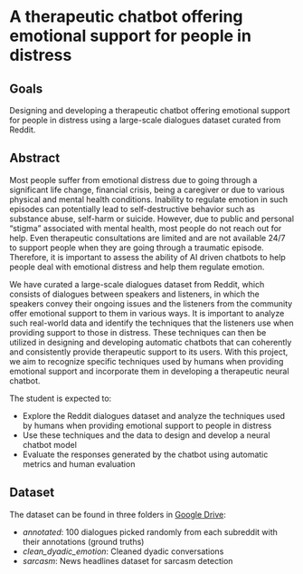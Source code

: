 # A therapeutic chatbot offering emotional support for people in distress

## Goals
Designing and developing a therapeutic chatbot offering emotional support for people in distress using a large-scale dialogues dataset curated from Reddit.

## Abstract
Most people suffer from emotional distress due to going through a significant life change, financial crisis, being a caregiver or due to various physical and mental health conditions. Inability to regulate emotion in such episodes can potentially lead to self-destructive behavior such as substance abuse, self-harm or suicide. However, due to public and personal “stigma” associated with mental health, most people do not reach out for help. Even therapeutic consultations are limited and are not available 24/7 to support people when they are going through a traumatic episode. Therefore, it is important to assess the ability of AI driven chatbots to help people deal with emotional distress and help them regulate emotion.

We have curated a large-scale dialogues dataset from Reddit, which consists of dialogues between speakers and listeners, in which the speakers convey their ongoing issues and the listeners from the community offer emotional support to them in various ways. It is important to analyze such real-world data and identify the techniques that the listeners use when providing support to those in distress. These techniques can then be utilized in designing and developing automatic chatbots that can coherently and consistently provide therapeutic support to its users. With this project, we aim to recognize specific techniques used by humans when providing emotional support and incorporate them in developing a therapeutic neural chatbot.

The student is expected to:
* Explore the Reddit dialogues dataset and analyze the techniques used by humans when providing emotional support to people in distress
* Use these techniques and the data to design and develop a neural chatbot model
* Evaluate the responses generated by the chatbot using automatic metrics and human evaluation

## Dataset
The dataset can be found in three folders in [Google Drive](https://drive.google.com/drive/folders/1Fg5RvwlGQ5s1k3YHmzkkg9-f3d77hMD0?usp=sharing):
* *annotated*: 100 dialogues picked randomly from each subreddit with their annotations (ground truths)
* *clean_dyadic_emotion*: Cleaned dyadic conversations 
* *sarcasm*: News headlines dataset for sarcasm detection
